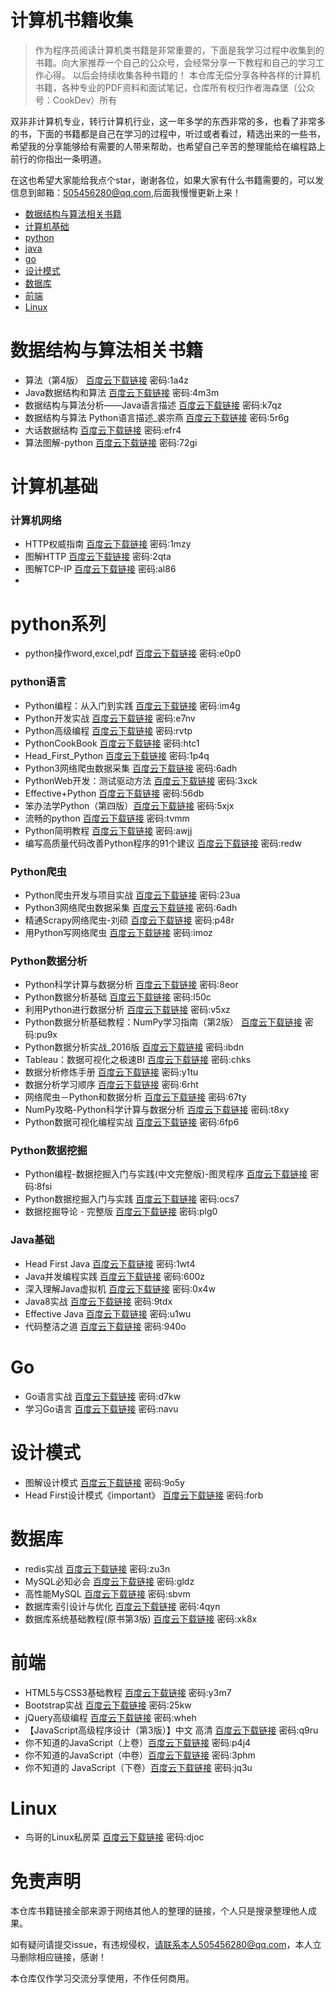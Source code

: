 # 计算机书籍收集

> 作为程序员阅读计算机类书籍是非常重要的，下面是我学习过程中收集到的书籍。向大家推荐一个自己的公众号，会经常分享一下教程和自己的学习工作心得。
以后会持续收集各种书籍的！
> 本仓库无偿分享各种各样的计算机书籍，各种专业的PDF资料和面试笔记，仓库所有权归作者海森堡（公众号：CookDev）所有

双非非计算机专业，转行计算机行业，这一年多学的东西非常的多，也看了非常多的书，下面的书籍都是自己在学习的过程中，听过或者看过，精选出来的一些书，希望我的分享能够给有需要的人带来帮助，也希望自己辛苦的整理能给在编程路上前行的你指出一条明道。

在这也希望大家能给我点个star，谢谢各位，如果大家有什么书籍需要的，可以发信息到邮箱：505456280@qq.com,后面我慢慢更新上来！

- [数据结构与算法相关书籍](https://github.com/hellgoddess/ITBook/blob/main/README.md#%E6%95%B0%E6%8D%AE%E7%BB%93%E6%9E%84%E4%B8%8E%E7%AE%97%E6%B3%95%E7%9B%B8%E5%85%B3%E4%B9%A6%E7%B1%8D)
- [计算机基础](https://github.com/hellgoddess/ITBook/blob/main/README.md#%E6%95%B0%E6%8D%AE%E7%BB%93%E6%9E%84%E4%B8%8E%E7%AE%97%E6%B3%95%E7%9B%B8%E5%85%B3%E4%B9%A6%E7%B1%8D)
- [python](https://github.com/hellgoddess/ITBook/blob/main/README.md#%E6%95%B0%E6%8D%AE%E7%BB%93%E6%9E%84%E4%B8%8E%E7%AE%97%E6%B3%95%E7%9B%B8%E5%85%B3%E4%B9%A6%E7%B1%8D)
- [java](https://github.com/hellgoddess/ITBook/blob/main/README.md#%E6%95%B0%E6%8D%AE%E7%BB%93%E6%9E%84%E4%B8%8E%E7%AE%97%E6%B3%95%E7%9B%B8%E5%85%B3%E4%B9%A6%E7%B1%8D)
- [go](https://github.com/hellgoddess/ITBook/blob/main/README.md#%E6%95%B0%E6%8D%AE%E7%BB%93%E6%9E%84%E4%B8%8E%E7%AE%97%E6%B3%95%E7%9B%B8%E5%85%B3%E4%B9%A6%E7%B1%8D)
- [设计模式](https://github.com/hellgoddess/ITBook/blob/main/README.md#%E6%95%B0%E6%8D%AE%E7%BB%93%E6%9E%84%E4%B8%8E%E7%AE%97%E6%B3%95%E7%9B%B8%E5%85%B3%E4%B9%A6%E7%B1%8D)
- [数据库](https://github.com/hellgoddess/ITBook/blob/main/README.md#%E6%95%B0%E6%8D%AE%E7%BB%93%E6%9E%84%E4%B8%8E%E7%AE%97%E6%B3%95%E7%9B%B8%E5%85%B3%E4%B9%A6%E7%B1%8D)
- [前端](https://github.com/hellgoddess/ITBook/blob/main/README.md#%E6%95%B0%E6%8D%AE%E7%BB%93%E6%9E%84%E4%B8%8E%E7%AE%97%E6%B3%95%E7%9B%B8%E5%85%B3%E4%B9%A6%E7%B1%8D)
- [Linux](https://github.com/hellgoddess/ITBook/blob/main/README.md#%E6%95%B0%E6%8D%AE%E7%BB%93%E6%9E%84%E4%B8%8E%E7%AE%97%E6%B3%95%E7%9B%B8%E5%85%B3%E4%B9%A6%E7%B1%8D)



# 数据结构与算法相关书籍

- 算法（第4版） [百度云下载链接](https://pan.baidu.com/s/1LWYHUd-gybF1AMkS_exymA) 密码:1a4z
- Java数据结构和算法 [百度云下载链接](https://pan.baidu.com/s/1STqloi46Q-VgLMNDPz60lQ) 密码:4m3m
- 数据结构与算法分析——Java语言描述 [百度云下载链接](https://pan.baidu.com/s/1q6brirY6gbld2KBnpLMq0g) 密码:k7qz
- 数据结构与算法 Python语言描述_裘宗燕 [百度云下载链接](https://pan.baidu.com/s/1mD2_NQtT6eVWRevuuztdyw) 密码:5r6g
- 大话数据结构 [百度云下载链接](https://pan.baidu.com/s/1D_uP1IeuxfGaKU3P7L2sRQ) 密码:efr4
- 算法图解-python [百度云下载链接](https://pan.baidu.com/s/1C_yeaI9RuhL7LuK2UYLx7Q) 密码:72gi

# 计算机基础

### 计算机网络

- HTTP权威指南 [百度云下载链接](https://pan.baidu.com/s/1qDxvO1UuKaxl7tiDF049Mg) 密码:1mzy
- 图解HTTP [百度云下载链接](https://pan.baidu.com/s/1BOryu7URoLVKe7xF2QO7Aw) 密码:2qta
- 图解TCP-IP [百度云下载链接](https://pan.baidu.com/s/1vBH0R5vdA-aF5CPkFMn5LA) 密码:al86
- 
# python系列

- python操作word,excel,pdf [百度云下载链接](https://pan.baidu.com/s/1InPSXRWcrnpj2QSr_yOYPw) 密码:e0p0

### python语言
- Python编程：从入门到实践 [百度云下载链接](https://pan.baidu.com/s/1iLtolOUate2BrHxVkYuESQ) 密码:im4g
- Python开发实战 [百度云下载链接](https://pan.baidu.com/s/17u1f_TUNFZGkghlwYaPehw) 密码:e7nv
- Python高级编程 [百度云下载链接](https://pan.baidu.com/s/1IHWpWPQH1SVXeQMB2aLD0w) 密码:rvtp
- PythonCookBook [百度云下载链接](https://pan.baidu.com/s/1_9yDiOud0FfwKC-rzn0ZWw) 密码:htc1
- Head_First_Python [百度云下载链接](https://pan.baidu.com/s/1C6zRSEztLC9LNnRbn84SOg) 密码:1p4q
- Python3网络爬虫数据采集 [百度云下载链接](https://pan.baidu.com/s/1DsqtH7VY7qZr-BN1S78ZRA) 密码:6adh
- PythonWeb开发：测试驱动方法 [百度云下载链接](https://pan.baidu.com/s/1sMdMKXUYf6FbboBK4VCapg) 密码:3xck
- Effective+Python [百度云下载链接](https://pan.baidu.com/s/1vOQugMPFQtL8e57E4If5yQ) 密码:56db
- 笨办法学Python（第四版）[百度云下载链接](https://pan.baidu.com/s/1EJpkVdd_oHkm5BtUQQcukw) 密码:5xjx
- 流畅的python [百度云下载链接](https://pan.baidu.com/s/1baHV7hRJWyUBoGwBaPFDCg) 密码:tvmm
- Python简明教程 [百度云下载链接](https://pan.baidu.com/s/1XjX_hc5yfhd76vgO0N4YvQ) 密码:awjj
- 编写高质量代码改善Python程序的91个建议 [百度云下载链接](https://pan.baidu.com/s/1X4gWVxUmMtxxBiIiW7oWVg) 密码:redw


### Python爬虫
- Python爬虫开发与项目实战 [百度云下载链接](https://pan.baidu.com/s/1yhQUynGeQawixx_lwovYiw) 密码:23ua
- Python3网络爬虫数据采集 [百度云下载链接](https://pan.baidu.com/s/1DsqtH7VY7qZr-BN1S78ZRA) 密码:6adh
- 精通Scrapy网络爬虫-刘硕 [百度云下载链接](https://pan.baidu.com/s/1cSU1wcr7-UJ01dVYnUJKdw) 密码:p48r
- 用Python写网络爬虫 [百度云下载链接](https://pan.baidu.com/s/1TVOsC9z5mo6IzTGUVDw9oQ) 密码:imoz

### Python数据分析
- Python科学计算与数据分析 [百度云下载链接](https://pan.baidu.com/s/17mKJmmIYuTKn_tCT59Ntvw) 密码:8eor
- Python数据分析基础 [百度云下载链接](https://pan.baidu.com/s/1tqDA5BJTJo8IyGSEgDmDKQ) 密码:l50c
- 利用Python进行数据分析 [百度云下载链接](https://pan.baidu.com/s/1AbG_XWJMYBfQhecGz3wecg) 密码:v5xz
- Python数据分析基础教程：NumPy学习指南（第2版） [百度云下载链接](https://pan.baidu.com/s/1hAd8RZ4ooltFf8omti1rDQ) 密码:pu9x
- Python数据分析实战_2016版 [百度云下载链接](https://pan.baidu.com/s/1JTwCAdN3vhIbYjhh0to4IQ) 密码:ibdn
- Tableau：数据可视化之极速BI [百度云下载链接](https://pan.baidu.com/s/1TnuqDJTfepnUhJdfxPle-A) 密码:chks
- 数据分析修炼手册 [百度云下载链接](https://pan.baidu.com/s/1pmrdE00IPxWamx22a81F4A) 密码:y1tu
- 数据分析学习顺序 [百度云下载链接](https://pan.baidu.com/s/1vtKYSaW3WlHY_Lr9EuL3wg) 密码:6rht
- 网络爬虫－Python和数据分析 [百度云下载链接](https://pan.baidu.com/s/1C_JtNLo9WQn6muB7lBrrmw) 密码:67ty
- NumPy攻略-Python科学计算与数据分析 [百度云下载链接](https://pan.baidu.com/s/18gmi2c4BNngUmeKHbKuCpA) 密码:t8xy
- Python数据可视化编程实战 [百度云下载链接](https://pan.baidu.com/s/1RpHkrpWxV7df6A0gHUwKwQ) 密码:6fp6

### Python数据挖掘
- Python编程-数据挖掘入门与实践(中文完整版)-图灵程序 [百度云下载链接](https://pan.baidu.com/s/1oQqrxInE0KFpIXDQS2bARA) 密码:8fsi
- Python数据挖掘入门与实践 [百度云下载链接](https://pan.baidu.com/s/12-hkCTNGy8vOwFMXijg5GQ) 密码:ocs7
- 数据挖掘导论 - 完整版 [百度云下载链接](https://pan.baidu.com/s/1ubxDoE-NokrBsd3v7HOw0w) 密码:plg0

### Java基础

- Head First Java [百度云下载链接](https://pan.baidu.com/s/1e9TIpYqic3F-KNLrom0Fpw) 密码:1wt4
- Java并发编程实践 [百度云下载链接](https://pan.baidu.com/s/1fbskeD8JaZANYGGWvKrwfw) 密码:600z
- 深入理解Java虚拟机 [百度云下载链接](https://pan.baidu.com/s/1IZL_O_f7ENMjH8ADa-BD1A) 密码:0x4w
- Java8实战 [百度云下载链接](https://pan.baidu.com/s/1zldRSVW4TeLPuP6_fv5Znw) 密码:9tdx
- Effective Java [百度云下载链接](https://pan.baidu.com/s/1zAxFqLPUm4WciutMCDbWuA) 密码:u1wu
- 代码整洁之道 [百度云下载链接](https://pan.baidu.com/s/1lvMt3VFsYsk5QRSPn1MI2Q) 密码:940o

# Go

- Go语言实战 [百度云下载链接](https://pan.baidu.com/s/17iTK7fhqRoZDV-XZUD8yhQ) 密码:d7kw
- 学习Go语言 [百度云下载链接](https://pan.baidu.com/s/1IpcufPPMDvV6J6dlGdtvPg) 密码:navu


# 设计模式

- 图解设计模式 [百度云下载链接](https://pan.baidu.com/s/186Bw6c-Ikfo5F6fnX7uxoQ) 密码:9o5y
- Head First设计模式《important》 [百度云下载链接](https://pan.baidu.com/s/1Dm3alvwHmY9cBLndU96rdQ) 密码:forb


# 数据库
- redis实战 [百度云下载链接](https://pan.baidu.com/s/1lPCe74sRBOdlwNe_JhLO4A) 密码:zu3n
- MySQL必知必会 [百度云下载链接](https://pan.baidu.com/s/1roMOnqrlEBKywZDSwGlzAA) 密码:gldz
- 高性能MySQL [百度云下载链接](https://pan.baidu.com/s/1-Mrjs-9zc88IkMU5qxTTtg) 密码:sbvm
- 数据库索引设计与优化 [百度云下载链接](https://pan.baidu.com/s/1J89o4jrz7Eyd1ns6a7erPQ) 密码:4qyn
- 数据库系统基础教程(原书第3版) [百度云下载链接](https://pan.baidu.com/s/1sGO-NB0dHxMeEt9teA3yfQ) 密码:xk8x


# 前端

- HTML5与CSS3基础教程 [百度云下载链接](https://pan.baidu.com/s/1ckmtYYSJXJ1KU7hWqDCRIg) 密码:y3m7
- Bootstrap实战 [百度云下载链接](https://pan.baidu.com/s/1p747xfLJx_aqWVNDVHOcqQ) 密码:25kw
- jQuery高级编程 [百度云下载链接](https://pan.baidu.com/s/1NlISMERtN0nWtqcjeuaJBg) 密码:wheh
- 【JavaScript高级程序设计（第3版）】中文 高清 [百度云下载链接](https://pan.baidu.com/s/1PpLAOcKuORDQvidZSaEOpw) 密码:q9ru
- 你不知道的JavaScript（上卷）[百度云下载链接](https://pan.baidu.com/s/1bqnSKx0LE3OXk6EACwBZfw) 密码:p4j4
- 你不知道的JavaScript（中卷）[百度云下载链接](https://pan.baidu.com/s/1kskYhWmDXPNeGS2DDCR67g) 密码:3phm
- 你不知道的 JavaScript（下卷）[百度云下载链接](https://pan.baidu.com/s/19m7_rgYfAAqOUftjPmInIQ) 密码:jq3u


# Linux

- 鸟哥的Linux私房菜 [百度云下载链接](https://pan.baidu.com/s/10tCGLa9y5G-VNefEexIDeQ) 密码:djoc


# 免责声明
本仓库书籍链接全部来源于网络其他人的整理的链接，个人只是搜录整理他人成果。

如有疑问请提交issue，有违规侵权，请联系本人505456280@qq.com，本人立马删除相应链接，感谢！

本仓库仅作学习交流分享使用，不作任何商用。
